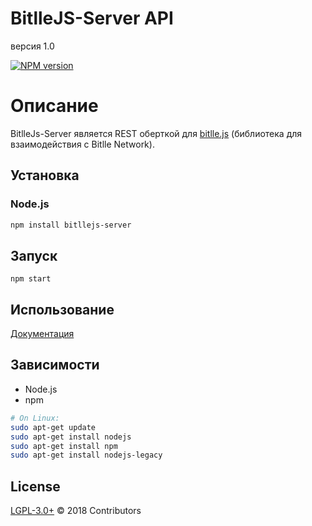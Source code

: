 # BitlleJS-Server API
версия 1.0

[![NPM version][npm-image]][npm-url]

# Описание
BitlleJs-Server является REST оберткой для [bitlle.js](https://github.com/bitllenetwork/bitllejs) (библиотека для взаимодействия с Bitlle Network).

## Установка

### Node.js

```bash
npm install bitllejs-server
```

## Запуск

```
npm start
```

## Использование

[Документация](https://github.com/bitllenetwork/bitllejs-server/wiki)

## Зависимости

* Node.js
* npm

```bash
# On Linux:
sudo apt-get update
sudo apt-get install nodejs
sudo apt-get install npm
sudo apt-get install nodejs-legacy
```

## License

[LGPL-3.0+](https://github.com/bitllenetwork/bitllejs-server/blob/master/LICENSE.md) © 2018 Contributors

[npm-image]: https://badge.fury.io/js/bitllejs-server.svg
[npm-url]: https://npmjs.org/package/bitllejs-server